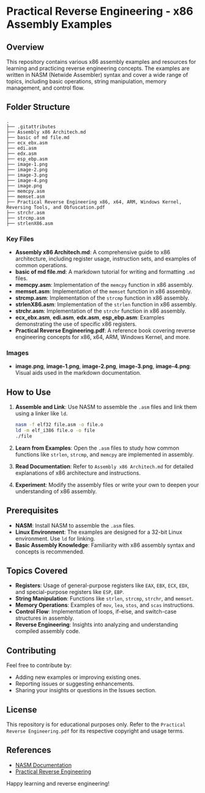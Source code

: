 # Practical Reverse Engineering - x86 Assembly Examples

## Overview

This repository contains various x86 assembly examples and resources for learning and practicing reverse engineering concepts. The examples are written in NASM (Netwide Assembler) syntax and cover a wide range of topics, including basic operations, string manipulation, memory management, and control flow.

## Folder Structure

```
.
├── .gitattributes
├── Assembly x86 Architech.md
├── basic of md file.md
├── ecx_ebx.asm
├── edi.asm
├── edx.asm
├── esp_ebp.asm
├── image-1.png
├── image-2.png
├── image-3.png
├── image-4.png
├── image.png
├── memcpy.asm
├── memset.asm
├── Practical Reverse Engineering x86, x64, ARM, Windows Kernel, Reversing Tools, and Obfuscation.pdf
├── strchr.asm
├── strcmp.asm
├── strlenX86.asm
```

### Key Files

- **Assembly x86 Architech.md**: A comprehensive guide to x86 architecture, including register usage, instruction sets, and examples of common operations.
- **basic of md file.md**: A markdown tutorial for writing and formatting `.md` files.
- **memcpy.asm**: Implementation of the `memcpy` function in x86 assembly.
- **memset.asm**: Implementation of the `memset` function in x86 assembly.
- **strcmp.asm**: Implementation of the `strcmp` function in x86 assembly.
- **strlenX86.asm**: Implementation of the `strlen` function in x86 assembly.
- **strchr.asm**: Implementation of the `strchr` function in x86 assembly.
- **ecx_ebx.asm**, **edi.asm**, **edx.asm**, **esp_ebp.asm**: Examples demonstrating the use of specific x86 registers.
- **Practical Reverse Engineering.pdf**: A reference book covering reverse engineering concepts for x86, x64, ARM, Windows Kernel, and more.

### Images

- **image.png**, **image-1.png**, **image-2.png**, **image-3.png**, **image-4.png**: Visual aids used in the markdown documentation.

## How to Use

1. **Assemble and Link**: Use NASM to assemble the `.asm` files and link them using a linker like `ld`.
   ```bash
   nasm -f elf32 file.asm -o file.o
   ld -m elf_i386 file.o -o file
   ./file
   ```

2. **Learn from Examples**: Open the `.asm` files to study how common functions like `strlen`, `strcmp`, and `memcpy` are implemented in assembly.

3. **Read Documentation**: Refer to `Assembly x86 Architech.md` for detailed explanations of x86 architecture and instructions.

4. **Experiment**: Modify the assembly files or write your own to deepen your understanding of x86 assembly.

## Prerequisites

- **NASM**: Install NASM to assemble the `.asm` files.
- **Linux Environment**: The examples are designed for a 32-bit Linux environment. Use `ld` for linking.
- **Basic Assembly Knowledge**: Familiarity with x86 assembly syntax and concepts is recommended.

## Topics Covered

- **Registers**: Usage of general-purpose registers like `EAX`, `EBX`, `ECX`, `EDX`, and special-purpose registers like `ESP`, `EBP`.
- **String Manipulation**: Functions like `strlen`, `strcmp`, `strchr`, and `memset`.
- **Memory Operations**: Examples of `mov`, `lea`, `stos`, and `scas` instructions.
- **Control Flow**: Implementation of loops, if-else, and switch-case structures in assembly.
- **Reverse Engineering**: Insights into analyzing and understanding compiled assembly code.

## Contributing

Feel free to contribute by:
- Adding new examples or improving existing ones.
- Reporting issues or suggesting enhancements.
- Sharing your insights or questions in the Issues section.

## License

This repository is for educational purposes only. Refer to the `Practical Reverse Engineering.pdf` for its respective copyright and usage terms.

## References

- [NASM Documentation](https://www.nasm.us/doc/)
- [Practical Reverse Engineering](https://www.wiley.com/en-us/Practical+Reverse+Engineering%3A+x86%2C+x64%2C+ARM%2C+Windows+Kernel%2C+Reversing+Tools%2C+and+Obfuscation-p-9781118787311)

Happy learning and reverse engineering!